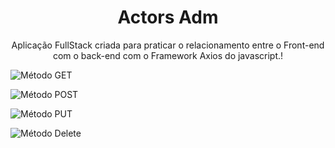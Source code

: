 <h1 align="center">Actors Adm</h1>

<p align="center">Aplicação FullStack criada para praticar o relacionamento entre o Front-end com o back-end com o Framework Axios do javascript.</strong>!</p>

![Método GET](front/src/images/GetAllActors.gif)

![Método POST](front/src/images/RegisterActor.gif)

![Método PUT](front/src/images/UpdateActor.gif)

![Método Delete](front/src/images/DeleteActor.gif)
